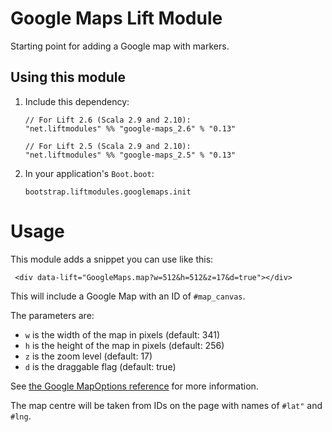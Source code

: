 # Google Maps Lift Module

Starting point for adding a Google map with markers.

## Using this module

1. Include this dependency:

       // For Lift 2.6 (Scala 2.9 and 2.10):
       "net.liftmodules" %% "google-maps_2.6" % "0.13"

       // For Lift 2.5 (Scala 2.9 and 2.10):
       "net.liftmodules" %% "google-maps_2.5" % "0.13"

2. In your application's `Boot.boot`:

       bootstrap.liftmodules.googlemaps.init

# Usage

This module adds a snippet you can use like this:

     <div data-lift="GoogleMaps.map?w=512&h=512&z=17&d=true"></div>

This will include a Google Map with an ID of `#map_canvas`.

The parameters are:

* `w` is the width of the map in pixels (default: 341)
* `h` is the height of the map in pixels (default: 256)
* `z` is the zoom level (default: 17)
* `d` is the draggable flag (default: true)

See [the Google MapOptions reference](https://developers.google.com/maps/documentation/javascript/reference#MapOptions) for more information.

The map centre will be taken from IDs on the page with names of `#lat"` and `#lng`.

